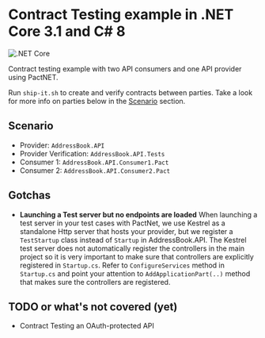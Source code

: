 # Contract Testing example in .NET Core 3.1 and C# 8

![.NET Core](https://github.com/ddubson/contract-testing-dotnetcore-example/workflows/.NET%20Core/badge.svg)

Contract testing example with two API consumers and one API provider using PactNET.

Run `ship-it.sh` to create and verify contracts between parties. Take a look for more info on parties
below in the [Scenario](#scenario) section.

## Scenario

- Provider: `AddressBook.API`
- Provider Verification: `AddressBook.API.Tests`
- Consumer 1: `AddressBook.API.Consumer1.Pact`
- Consumer 2: `AddressBook.API.Consumer2.Pact`

## Gotchas

- **Launching a Test server but no endpoints are loaded** When launching a test server in your
test cases with PactNet, we use Kestrel as a standalone Http server that hosts your provider, but
we register a `TestStartup` class instead of `Startup` in AddressBook.API. The Kestrel test server
does not automatically register the controllers in the main project so it is very important to make sure
that controllers are explicitly registered in `Startup.cs`. Refer to `ConfigureServices` method in `Startup.cs`
and point your attention to `AddApplicationPart(..)` method that makes sure the controllers are registered.

## TODO or what's not covered (yet)

- Contract Testing an OAuth-protected API
